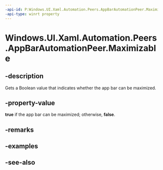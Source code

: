 ```yaml
---
-api-id: P:Windows.UI.Xaml.Automation.Peers.AppBarAutomationPeer.Maximizable
-api-type: winrt property
---
```


<!-- Property syntax
public bool Maximizable { get; }
-->

# Windows.UI.Xaml.Automation.Peers.AppBarAutomationPeer.Maximizable

## -description
Gets a Boolean value that indicates whether the app bar can be maximized.



## -property-value
**true** if the app bar can be maximized; otherwise, **false**.

## -remarks

## -examples

## -see-also
